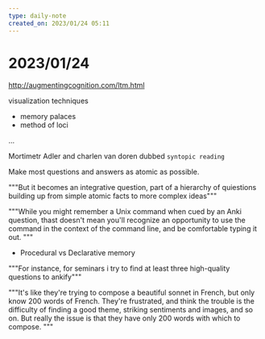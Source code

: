```yaml
---
type: daily-note
created_on: 2023/01/24 05:11
---
```

    
# 2023/01/24

<http://augmentingcognition.com/ltm.html>

visualization techniques

* memory palaces
* method of loci

...

Mortimetr Adler and charlen van doren dubbed `syntopic reading`

Make most questions and answers as atomic as possible.

"""But it becomes an integrative question, part of a hierarchy of quiestions building up from simple atomic facts to more complex ideas"""

"""While you might remember a Unix command when cued by an Anki question, thast doesn't mean you'll recognize an opportunity to use the command in the context of the command line, and be comfortable typing it out. """

* Procedural vs Declarative memory

"""For instance, for seminars i try to find at least three high-quality questions to ankify"""

"""It's like they're trying to compose a beautiful sonnet in French, but only know 200 words of French. They're frustrated, and think the trouble is the difficulty of finding a good theme, striking sentiments and images, and so on. But really the issue is that they have only 200 words with which to compose.
"""
